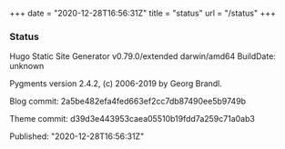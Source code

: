 +++
date = "2020-12-28T16:56:31Z"
title = "status"
url = "/status"
+++

### Status

Hugo Static Site Generator v0.79.0/extended darwin/amd64 BuildDate: unknown

Pygments version 2.4.2, (c) 2006-2019 by Georg Brandl.

Blog commit: 2a5be482efa4fed663ef2cc7db87490ee5b9749b

Theme commit: d39d3e443953caea05510b19fdd7a259c71a0ab3

Published: "2020-12-28T16:56:31Z"
